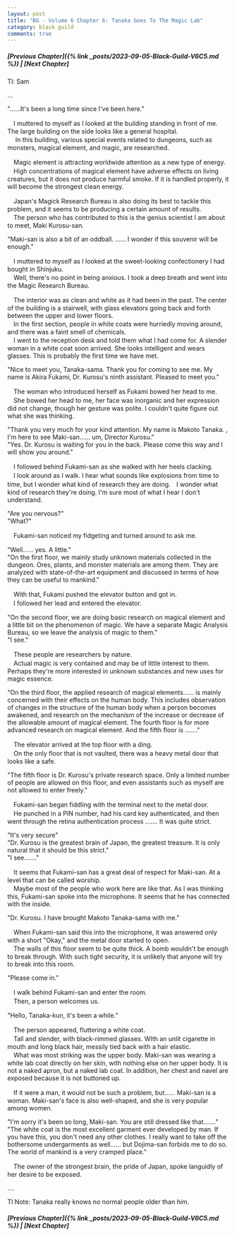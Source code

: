 ```yaml
---
layout: post
title: "BG - Volume 6 Chapter 6: Tanaka Goes To The Magic Lab"
category: black guild
comments: true
---
```


##### [Previous Chapter]({% link _posts/2023-09-05-Black-Guild-V6C5.md %}) \| [Next Chapter]



Tl: Sam

…


"......It's been a long time since I've been here."

　I muttered to myself as I looked at the building standing in front of me. The large building on the side looks like a general hospital.   
　  In this building, various special events related to dungeons, such as monsters, magical element, and magic, are researched.
<!--more-->

　Magic element is attracting worldwide attention as a new type of energy.   
　High concentrations of magical element have adverse effects on living creatures, but it does not produce harmful smoke. If it is handled properly, it will become the strongest clean energy.

　Japan's Magick Research Bureau is also doing its best to tackle this problem, and it seems to be producing a certain amount of results.   
　The person who has contributed to this is the genius scientist I am about to meet, Maki Kurosu-san.

"Maki-san is also a bit of an oddball. ...... I wonder if this souvenir will be enough."

　I muttered to myself as I looked at the sweet-looking confectionery I had bought in Shinjuku.   
　Well, there's no point in being anxious. I took a deep breath and went into the Magic Research Bureau.

　The interior was as clean and white as it had been in the past. The center of the building is a stairwell, with glass elevators going back and forth between the upper and lower floors.   
　In the first section, people in white coats were hurriedly moving around, and there was a faint smell of chemicals.   
　I went to the reception desk and told them what I had come for. A slender woman in a white coat soon arrived. She looks intelligent and wears glasses. This is probably the first time we have met.

"Nice to meet you, Tanaka-sama. Thank you for coming to see me. My name is Akira Fukami, Dr. Kurosu's ninth assistant. Pleased to meet you."

　The woman who introduced herself as Fukami bowed her head to me.   
　She bowed her head to me, her face was inorganic and her expression did not change, though her gesture was polite. I couldn't quite figure out what she was thinking.

"Thank you very much for your kind attention. My name is Makoto Tanaka. , I'm here to see Maki-san...... um, Director Kurosu."   
"Yes. Dr. Kurosu is waiting for you in the back. Please come this way and I will show you around."

　I followed behind Fukami-san as she walked with her heels clacking.   
　I look around as I walk. I hear what sounds like explosions from time to time, but I wonder what kind of research they are doing.　I wonder what kind of research they're doing. I'm sure most of what I hear I don't understand.

"Are you nervous?"   
"What?"

　Fukami-san noticed my fidgeting and turned around to ask me.

"Well...... yes. A little."   
"On the first floor, we mainly study unknown materials collected in the dungeon. Ores, plants, and monster materials are among them. They are analyzed with state-of-the-art equipment and discussed in terms of how they can be useful to mankind."

　With that, Fukami pushed the elevator button and got in.   
　I followed her lead and entered the elevator.

"On the second floor, we are doing basic research on magical element and a little bit on the phenomenon of magic. We have a separate Magic Analysis Bureau, so we leave the analysis of magic to them."   
"I see."

　These people are researchers by nature.   
　Actual magic is very contained and may be of little interest to them. Perhaps they're more interested in unknown substances and new uses for magic essence.

"On the third floor, the applied research of magical elements...... is mainly concerned with their effects on the human body. This includes observation of changes in the structure of the human body when a person becomes awakened, and research on the mechanism of the increase or decrease of the allowable amount of magical element. The fourth floor is for more advanced research on magical element. And the fifth floor is ......."

　The elevator arrived at the top floor with a ding.   
　On the only floor that is not vaulted, there was a heavy metal door that looks like a safe.

"The fifth floor is Dr. Kurosu's private research space. Only a limited number of people are allowed on this floor, and even assistants such as myself are not allowed to enter freely."

　Fukami-san began fiddling with the terminal next to the metal door.   
　He punched in a PIN number, had his card key authenticated, and then went through the retina authentication process ....... It was quite strict.

"It's very secure"   
"Dr. Kurosu is the greatest brain of Japan, the greatest treasure. It is only natural that it should be this strict."   
"I see......."

　It seems that Fukami-san has a great deal of respect for Maki-san. At a level that can be called worship.   
　Maybe most of the people who work here are like that. As I was thinking this, Fukami-san spoke into the microphone. It seems that he has connected with the inside.

"Dr. Kurosu. I have brought Makoto Tanaka-sama with me."

　When Fukami-san said this into the microphone, it was answered only with a short "Okay," and the metal door started to open.   
　The walls of this floor seem to be quite thick. A bomb wouldn't be enough to break through. With such tight security, it is unlikely that anyone will try to break into this room.

"Please come in."

　I walk behind Fukami-san and enter the room.   
　Then, a person welcomes us.

"Hello, Tanaka-kun, it's been a while."

　The person appeared, fluttering a white coat.   
　Tall and slender, with black-rimmed glasses. WIth an unlit cigarette in mouth and long black hair, messily tied back with a hair elastic.   
　What was most striking was the upper body. Maki-san was wearing a white lab coat directly on her skin, with nothing else on her upper body. It is not a naked apron, but a naked lab coat. In addition, her chest and navel are exposed because it is not buttoned up.

　If it were a man, it would not be such a problem, but...... Maki-san is a woman. Maki-san's face is also well-shaped, and she is very popular among women.

"I'm sorry it's been so long, Maki-san. You are still dressed like that......."   
"The white coat is the most excellent garment ever developed by man. If you have this, you don't need any other clothes. I really want to take off the bothersome undergarments as well...... but Dojima-san forbids me to do so. The world of mankind is a very cramped place."

　The owner of the strongest brain, the pride of Japan, spoke languidly of her desire to be exposed.


....

Tl Note: Tanaka really knows no normal people older than him. 


##### [Previous Chapter]({% link _posts/2023-09-05-Black-Guild-V6C5.md %}) \| [Next Chapter]
